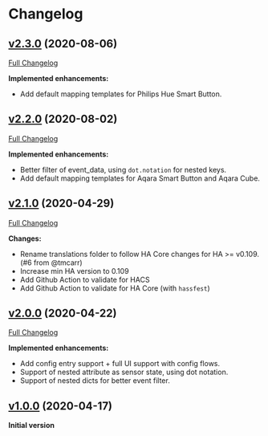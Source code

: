 # Changelog

## [v2.3.0](https://github.com/azogue/eventsensor/tree/v2.3.0) (2020-08-06)

[Full Changelog](https://github.com/azogue/eventsensor/compare/v2.2.0...v2.3.0)

**Implemented enhancements:**

- Add default mapping templates for Philips Hue Smart Button.

## [v2.2.0](https://github.com/azogue/eventsensor/tree/v2.2.0) (2020-08-02)

[Full Changelog](https://github.com/azogue/eventsensor/compare/v2.1.0...v2.2.0)

**Implemented enhancements:**

- Better filter of event_data, using `dot.notation` for nested keys.
- Add default mapping templates for Aqara Smart Button and Aqara Cube.

## [v2.1.0](https://github.com/azogue/eventsensor/tree/v2.1.0) (2020-04-29)

[Full Changelog](https://github.com/azogue/eventsensor/compare/v2.0.0...v2.1.0)

**Changes:**

- Rename translations folder to follow HA Core changes for HA >= v0.109. (#6 from @tmcarr)
- Increase min HA version to 0.109
- Add Github Action to validate for HACS
- Add Github Action to validate for HA Core (with `hassfest`)

## [v2.0.0](https://github.com/azogue/eventsensor/tree/v2.0.0) (2020-04-22)

[Full Changelog](https://github.com/azogue/eventsensor/compare/v1.0.0...v2.0.0)

**Implemented enhancements:**

- Add config entry support + full UI support with config flows.
- Support of nested attribute as sensor state, using dot notation.
- Support of nested dicts for better event filter.

## [v1.0.0](https://github.com/azogue/eventsensor/tree/v1.0.0) (2020-04-17)

**Initial version**
